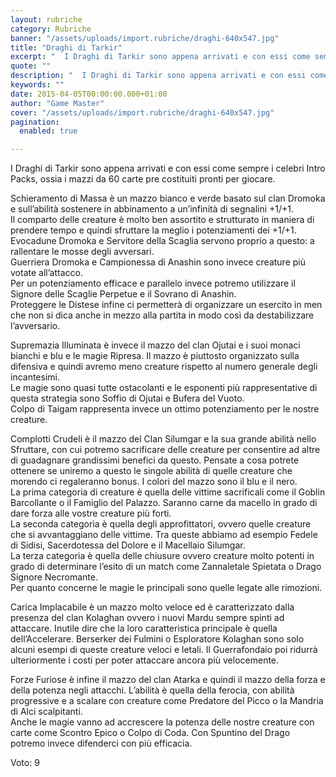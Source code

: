```yaml
---
layout: rubriche
category: Rubriche
banner: "/assets/uploads/import.rubriche/draghi-640x547.jpg"
title: "Draghi di Tarkir"
excerpt: "  I Draghi di Tarkir sono appena arrivati e con essi come sempre i celebri Intro Packs, ossia i mazzi da 60 carte pre costituiti pronti per giocare. Schieramento di Massa è un mazzo bianco e verde basato sul clan Dromoka e sull’abilità sostenere in abbinamento a un’infinità di segnalini +1/+1. Il comparto delle creature [&hellip"
quote: ""
description: "  I Draghi di Tarkir sono appena arrivati e con essi come sempre i celebri Intro Packs, ossia i mazzi da 60 carte pre costituiti pronti per giocare. Schieramento di Massa è un mazzo bianco e verde basato sul clan Dromoka e sull’abilità sostenere in abbinamento a un’infinità di segnalini +1/+1. Il comparto delle creature [&hellip"
keywords: ""
date: 2015-04-05T00:00:00.000+01:00
author: "Game Master"
cover: "/assets/uploads/import.rubriche/draghi-640x547.jpg"
pagination:
  enabled: true

---
```


[](https://hotmc.com/wp-content/uploads/2015/04/draghi.jpg)

I Draghi di Tarkir sono appena arrivati e con essi come sempre i celebri Intro Packs, ossia i mazzi da 60 carte pre costituiti pronti per giocare.

Schieramento di Massa è un mazzo bianco e verde basato sul clan Dromoka e sull’abilità sostenere in abbinamento a un’infinità di segnalini +1/+1.  
Il comparto delle creature è molto ben assortito e strutturato in maniera di prendere tempo e quindi sfruttare la meglio i potenziamenti dei +1/+1\. Evocadune Dromoka e Servitore della Scaglia servono proprio a questo: a rallentare le mosse degli avversari.  
Guerriera Dromoka e Campionessa di Anashin sono invece creature più votate all’attacco.  
Per un potenziamento efficace e parallelo invece potremo utilizzare il Signore delle Scaglie Perpetue e il Sovrano di Anashin.  
Proteggere le Distese infine ci permetterà di organizzare un esercito in men che non si dica anche in mezzo alla partita in modo così da destabilizzare l’avversario.

Supremazia Illuminata è invece il mazzo del clan Ojutai e i suoi monaci bianchi e blu e le magie Ripresa. Il mazzo è piuttosto organizzato sulla difensiva e quindi avremo meno creature rispetto al numero generale degli incantesimi.  
Le magie sono quasi tutte ostacolanti e le esponenti più rappresentative di questa strategia sono Soffio di Ojutai e Bufera del Vuoto.  
Colpo di Taigam rappresenta invece un ottimo potenziamento per le nostre creature.

Complotti Crudeli è il mazzo del Clan Silumgar e la sua grande abilità nello Sfruttare, con cui potremo sacrificare delle creature per consentire ad altre di guadagnare grandissimi benefici da questo. Pensate a cosa potrete ottenere se uniremo a questo le singole abilità di quelle creature che morendo ci regaleranno bonus. I colori del mazzo sono il blu e il nero.  
La prima categoria di creature è quella delle vittime sacrificali come il Goblin Barcollante o il Famiglio del Palazzo. Saranno carne da macello in grado di dare forza alle vostre creature più forti.  
La seconda categoria è quella degli approfittatori, ovvero quelle creature che si avvantaggiano delle vittime. Tra queste abbiamo ad esempio Fedele di Sidisi, Sacerdotessa del Dolore e il Macellaio Silumgar.  
La terza categoria è quella delle chiusure ovvero creature molto potenti in grado di determinare l’esito di un match come Zannaletale Spietata o Drago Signore Necromante.  
Per quanto concerne le magie le principali sono quelle legate alle rimozioni.

Carica Implacabile è un mazzo molto veloce ed è caratterizzato dalla presenza del clan Kolaghan ovvero i nuovi Mardu sempre spinti ad attaccare. Inutile dire che la loro caratteristica principale è quella dell’Accelerare. Berserker dei Fulmini o Esploratore Kolaghan sono solo alcuni esempi di queste creature veloci e letali. Il Guerrafondaio poi ridurrà ulteriormente i costi per poter attaccare ancora più velocemente.

Forze Furiose è infine il mazzo del clan Atarka e quindi il mazzo della forza e della potenza negli attacchi. L’abilità è quella della ferocia, con abilità progressive e a scalare con creature come Predatore del Picco o la Mandria di Alci scalpitanti.  
Anche le magie vanno ad accrescere la potenza delle nostre creature con carte come Scontro Epico o Colpo di Coda. Con Spuntino del Drago potremo invece difenderci con più efficacia.

Voto: 9